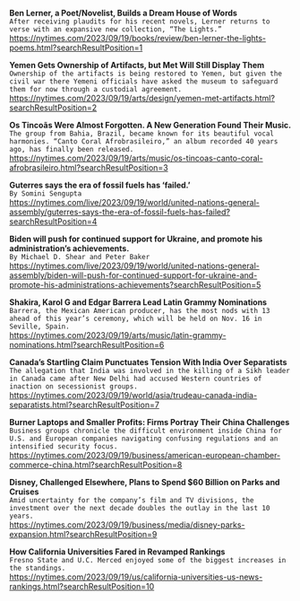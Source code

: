 **Ben Lerner, a Poet/Novelist, Builds a Dream House of Words**\
`After receiving plaudits for his recent novels, Lerner returns to verse with an expansive new collection, “The Lights.”`\
https://nytimes.com/2023/09/19/books/review/ben-lerner-the-lights-poems.html?searchResultPosition=1

**Yemen Gets Ownership of Artifacts, but Met Will Still Display Them**\
`Ownership of the artifacts is being restored to Yemen, but given the civil war there Yemeni officials have asked the museum to safeguard them for now through a custodial agreement.`\
https://nytimes.com/2023/09/19/arts/design/yemen-met-artifacts.html?searchResultPosition=2

**Os Tincoãs Were Almost Forgotten. A New Generation Found Their Music.**\
`The group from Bahia, Brazil, became known for its beautiful vocal harmonies. “Canto Coral Afrobrasileiro,” an album recorded 40 years ago, has finally been released.`\
https://nytimes.com/2023/09/19/arts/music/os-tincoas-canto-coral-afrobrasileiro.html?searchResultPosition=3

**Guterres says the era of fossil fuels has ‘failed.’**\
`By Somini Sengupta`\
https://nytimes.com/live/2023/09/19/world/united-nations-general-assembly/guterres-says-the-era-of-fossil-fuels-has-failed?searchResultPosition=4

**Biden will push for continued support for Ukraine, and promote his administration’s achievements.**\
`By Michael D. Shear and Peter Baker`\
https://nytimes.com/live/2023/09/19/world/united-nations-general-assembly/biden-will-push-for-continued-support-for-ukraine-and-promote-his-administrations-achievements?searchResultPosition=5

**Shakira, Karol G and Edgar Barrera Lead Latin Grammy Nominations**\
`Barrera, the Mexican American producer, has the most nods with 13 ahead of this year’s ceremony, which will be held on Nov. 16 in Seville, Spain.`\
https://nytimes.com/2023/09/19/arts/music/latin-grammy-nominations.html?searchResultPosition=6

**Canada’s Startling Claim Punctuates Tension With India Over Separatists**\
`The allegation that India was involved in the killing of a Sikh leader in Canada came after New Delhi had accused Western countries of inaction on secessionist groups.`\
https://nytimes.com/2023/09/19/world/asia/trudeau-canada-india-separatists.html?searchResultPosition=7

**Burner Laptops and Smaller Profits: Firms Portray Their China Challenges**\
`Business groups chronicle the difficult environment inside China for U.S. and European companies navigating confusing regulations and an intensified security focus.`\
https://nytimes.com/2023/09/19/business/american-european-chamber-commerce-china.html?searchResultPosition=8

**Disney, Challenged Elsewhere, Plans to Spend $60 Billion on Parks and Cruises**\
`Amid uncertainty for the company’s film and TV divisions, the investment over the next decade doubles the outlay in the last 10 years.`\
https://nytimes.com/2023/09/19/business/media/disney-parks-expansion.html?searchResultPosition=9

**How California Universities Fared in Revamped Rankings**\
`Fresno State and U.C. Merced enjoyed some of the biggest increases in the standings.`\
https://nytimes.com/2023/09/19/us/california-universities-us-news-rankings.html?searchResultPosition=10

